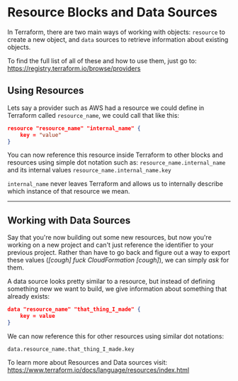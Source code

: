 # Resource Blocks and Data Sources

In Terraform, there are two main ways of working with objects: `resource` to create a new object, and `data` sources to retrieve information about existing objects.

To find the full list of all of these and how to use them, just go to: https://registry.terraform.io/browse/providers

## Using Resources

Lets say a provider such as AWS had a resource we could define in Terraform called `resource_name`, we could call that like this:

```json
resource "resource_name" "internal_name" {
    key = "value"
}
```
You can now reference this resource inside Terraform to other blocks and resources using simple dot notation such as: 
`resource_name.internal_name` and its internal values `resource_name.internal_name.key` 

 `internal_name` never leaves Terraform and allows us to internally describe which instance of that resource we mean.

---

## Working with Data Sources

Say that you're now building out some new resources, but now you're working on a new project and can't just reference the identifier to your previous project. Rather than have to go back and figure out a way to export these values (*[cough] fuck CloudFormation [cough]*), we can simply *ask* for them. 

A data source looks pretty similar to a resource, but instead of defining something new we want to build, we give information about something that already exists: 

```json
data "resource_name" "that_thing_I_made" {
    key = value
}
```

We can now reference this for other resources using similar dot notations: 

`data.resource_name.that_thing_I_made.key`

To learn more about Resources and Data sources visit: https://www.terraform.io/docs/language/resources/index.html